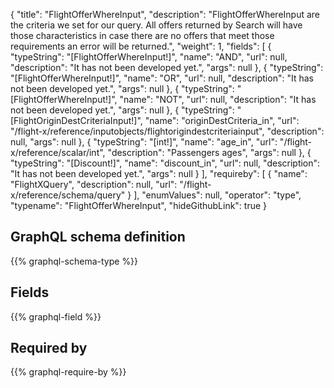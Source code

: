 {
  "title": "FlightOfferWhereInput",
  "description": "FlightOfferWhereInput are the criteria we set for our query. All offers returned by Search will have those characteristics in case there are no offers that meet those requirements an error will be returned.",
  "weight": 1,
  "fields": [
    {
      "typeString": "[FlightOfferWhereInput!]",
      "name": "AND",
      "url": null,
      "description": "It has not been developed yet.",
      "args": null
    },
    {
      "typeString": "[FlightOfferWhereInput!]",
      "name": "OR",
      "url": null,
      "description": "It has not been developed yet.",
      "args": null
    },
    {
      "typeString": "[FlightOfferWhereInput!]",
      "name": "NOT",
      "url": null,
      "description": "It has not been developed yet.",
      "args": null
    },
    {
      "typeString": "[FlightOriginDestCriteriaInput!]",
      "name": "originDestCriteria_in",
      "url": "/flight-x/reference/inputobjects/flightorigindestcriteriainput",
      "description": null,
      "args": null
    },
    {
      "typeString": "[int!]",
      "name": "age_in",
      "url": "/flight-x/reference/scalar/int",
      "description": "Passengers ages",
      "args": null
    },
    {
      "typeString": "[Discount!]",
      "name": "discount_in",
      "url": null,
      "description": "It has not been developed yet.",
      "args": null
    }
  ],
  "requireby": [
    {
      "name": "FlightXQuery",
      "description": null,
      "url": "/flight-x/reference/schema/query"
    }
  ],
  "enumValues": null,
  "operator": "type",
  "typename": "FlightOfferWhereInput",
  "hideGithubLink": true
}
## GraphQL schema definition

{{% graphql-schema-type %}}

## Fields

{{% graphql-field %}}

## Required by

{{% graphql-require-by %}}
